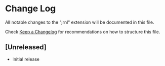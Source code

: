 # Change Log

All notable changes to the "jrnl" extension will be documented in this file.

Check [Keep a Changelog](http://keepachangelog.com/) for recommendations on how to structure this file.

## [Unreleased]

- Initial release